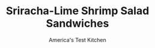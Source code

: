 ---
layout: ../../layouts/MarkdownPostLayout.astro
title: Sriracha-Lime Shrimp Salad Sandwiches
author: America's Test Kitchen
pubDate: 2023-03-15
description: "Sweet shrimp get dressed in a bright, lively mayonnaise-based dressing."
image_url: https://res.cloudinary.com/hksqkdlah/image/upload/ar_1:1,c_fill,dpr_2.0,f_auto,fl_lossy.progressive.strip_profile,g_faces:auto,q_auto:low,w_344/9462_sfs-thai-shrimp-salad-rolls-05
tags: ["Main Courses","Fish & Seafood","Weeknight","Sandwiches"]
calories: 1797
protein: 29
carbohydrates: 34
fats: 
fiber: 2
ingredients: ["1 1/2 pounds extra-large (21 to 25 per pound), shrimp, peeled, deveined, and tails removed","1 tablespoon, salt","6 tablespoons, mayonnaise","1 , carrot, peeled and shredded","3 , scallions, sliced thin","1 tablespoon, minced fresh mint","1 tablespoon, soy sauce","1 tablespoon, lime juice","2 teaspoons, sriracha sauce","4 (6-inch), sub rolls, split partially open lengthwise"]
serves: 4
time: "30 minutes"
instructions: ["Fill large bowl with ice water. Bring 4 quarts water to boil in large pot. Add shrimp and salt and simmer until cooked through, about 2 minutes. Drain shrimp, then transfer to ice bath. Once cool, drain again, and pat dry with paper towels. Cut shrimp into ½-inch pieces.","Combine mayonnaise, carrot, scallions, mint, soy sauce, lime juice, and sriracha in large bowl. Stir in shrimp. Divide shrimp mixture among rolls. Serve."]
nutrition: ["346 mg Potassium","487 mg Phosphorus","159 mg Calcium","2 mg Iron","59 mg Magnesium","1629 mg Sodium","2 mg Zinc","20 g Fat","5 mg Niacin (B3)","5 g Monounsaturated","11 g Polyunsaturated","3 mg Vitamin C","222 mg Cholesterol","3 g Saturated","2 g Fiber","45 µg Folic acid","49 µg Folate (food)","1 g Sugars","14 µg Vitamin K","184 g Water","34 g Carbs","127 µg Folate equivalent (total)","29 g Protein","2 mg Vitamin E","1 µg Vitamin B12","224 µg Vitamin A","449 kcal Energy","1797 calories"]
notes: "Sriracha is a hot sauce found in most supermarkets. If you can’t find it, substitute an equal amount of Frank’s RedHot. This dressing also works well with cooked-and-diced chicken breast."
---